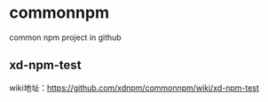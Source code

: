# commonnpm
common npm project in github

## xd-npm-test
wiki地址：https://github.com/xdnpm/commonnpm/wiki/xd-npm-test

